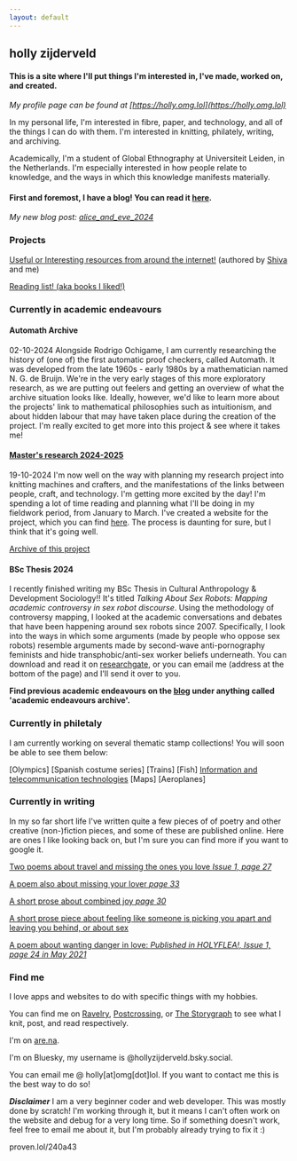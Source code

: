 ```yaml
---
layout: default
---
```

## holly zijderveld
#### This is a site where I'll put things I'm interested in, I've made, worked on, and created. 

*My profile page can be found at [https://holly.omg.lol](https://holly.omg.lol)*

In my personal life, I'm interested in fibre, paper, and technology, and all of the things I can do with them. I'm interested in knitting, philately, writing, and archiving.

Academically, I'm a student of Global Ethnography at Universiteit Leiden, in the Netherlands. I'm especially interested in how people relate to knowledge, and the ways in which this knowledge manifests materially. 

#### First and foremost, I have a blog! You can read it [here](https://hollyz1jderveld.github.io/blog/contents).
*My new blog post: [alice_and_eve_2024](https://hollyz1jderveld.github.io/blog/pages/aae_2024)*

### Projects
[Useful or Interesting resources from around the internet!](https://gl0bsec.github.io/fun_websites.html) (authored by [Shiva](https://gl0bsec.github.io/) and me)

[Reading list! (aka books I liked!)](https://hollyz1jderveld.github.io/reading-list/)

### Currently in academic endeavours

#### Automath Archive
02-10-2024 Alongside Rodrigo Ochigame, I am currently researching the history of (one of) the first automatic proof checkers, called Automath. It was developed from the late 1960s - early 1980s by a mathematician named N. G. de Bruijn. We're in the very early stages of this more exploratory research, as we are putting out feelers and getting an overview of what the archive situation looks like. Ideally, however, we'd like to learn more about the projects' link to mathematical philosophies such as intuitionism, and about hidden labour that may have taken place during the creation of the project. I'm really excited to get more into this project & see where it takes me!

#### [Master's research 2024-2025](https://hollyz1jderveld.github.io/knitting-research)
19-10-2024 I'm now well on the way with planning my research project into knitting machines and crafters, and the manifestations of the links between people, craft, and technology. I'm getting more excited by the day! I'm spending a lot of time reading and planning what I'll be doing in my fieldwork period, from January to March. I've created a website for the project, which you can find [here](https://hollyz1jderveld.github.io/knitting-research). The process is daunting for sure, but I think that it's going well.

[Archive of this project](https://hollyz1jderveld.github.io/blog/pages/before_masters)

#### BSc Thesis 2024
I recently finished writing my BSc Thesis in Cultural Anthropology & Development Sociology!! It's titled *Talking About Sex Robots: Mapping academic controversy in sex robot discourse*. Using the methodology of controversy mapping, I looked at the academic conversations and debates that have been happening around sex robots since 2007. Specifically, I look into the ways in which some arguments (made by people who oppose sex robots) resemble arguments made by second-wave anti-pornography feminists and hide transphobic/anti-sex worker beliefs underneath. You can download and read it on [researchgate](https://www.researchgate.net/publication/382625206_Talking_About_Sex_Robots_Mapping_academic_controversy_in_sex_robot_discourse), or you can email me (address at the bottom of the page) and I'll send it over to you.

**Find previous academic endeavours on the [blog](https://hollyz1jderveld.github.io/blog/contents) under anything called 'academic endeavours archive'.**

### Currently in philetaly
I am currently working on several thematic stamp collections! You will soon be able to see them below:

[Olympics] [Spanish costume series] [Trains] [Fish] [Information and telecommunication technologies](https://hollyz1jderveld.github.io/blog/pages/telecommunication) [Maps] [Aeroplanes]

### Currently in writing
In my so far short life I've written quite a few pieces of of poetry and other creative (non-)fiction pieces, and some of these are published online. Here are ones I like looking back on, but I'm sure you can find more if you want to google it. 

[Two poems about travel and missing the ones you love *Issue 1, page 27*](https://celestitepoetry.wixsite.com/journal/issues)

[A poem also about missing your lover *page 33*](https://warninglines.com/vol02/)

[A short prose about combined joy *page 30*](https://www.calameo.com/read/0066295039cc17c27046b?authid=CCXTNUkrflKT)

[A short prose piece about feeling like someone is picking you apart and leaving you behind, or about sex](https://spillovermagazine.wordpress.com/2021/05/01/clementine/)

[A poem about wanting danger in love: *Published in HOLYFLEA!, Issue 1, page 24 in May 2021*](https://holyflea.files.wordpress.com/2021/04/holyflea-issue-one.pdf)

### Find me
I love apps and websites to do with specific things with my hobbies. 

You can find me on [Ravelry](https://www.ravelry.com/people/Midnight4225), [Postcrossing](https://www.postcrossing.com/user/Midnight4225), or [The Storygraph](https://app.thestorygraph.com/profile/hollyzijderveld) to see what I knit, post, and read respectively. 

I'm on [are.na](https://www.are.na/holly-zijderveld/channels).

I'm on Bluesky, my username is @hollyzijderveld.bsky.social. 

You can email me @ holly[at]omg[dot]lol. If you want to contact me this is the best way to do so!

***Disclaimer*** I am a very beginner coder and web developer. This was mostly done by scratch! I'm working through it, but it means I can't often work on the website and debug for a very long time. So if something doesn't work, feel free to email me about it, but I'm probably already trying to fix it :)

proven.lol/240a43